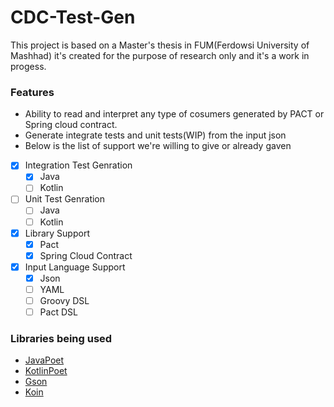 # CDC-Test-Gen
This project is based on a Master's thesis in FUM(Ferdowsi University of Mashhad) it's created for the purpose of research only and it's a work in progess.
### Features
- Ability to read and interpret any type of cosumers generated by PACT or Spring cloud contract.
- Generate integrate tests and unit tests(WIP) from the input json
- Below is the list of support we're willing to give or already gaven
- [x] Integration Test Genration
    - [x] Java 
    - [ ] Kotlin
- [ ] Unit Test Genration
    - [ ] Java 
    - [ ] Kotlin
- [x] Library Support
    - [x] Pact
    - [x] Spring Cloud Contract
- [x] Input Language Support
    - [x] Json
    - [ ] YAML
    - [ ] Groovy DSL
    - [ ] Pact DSL
### Libraries being used
 - [JavaPoet](https://github.com/square/javapoet)
 - [KotlinPoet](https://square.github.io/kotlinpoet/)
 - [Gson](https://github.com/google/gson)
 - [Koin](https://insert-koin.io/)
